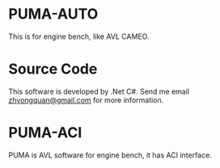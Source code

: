 # PUMA-AUTO
This is for engine bench, like AVL CAMEO.
# Source Code
This software is developed by .Net C#.
Send me email zhyongquan@gmail.com for more information.
# PUMA-ACI
PUMA is AVL software for engine bench, it has ACI interface.